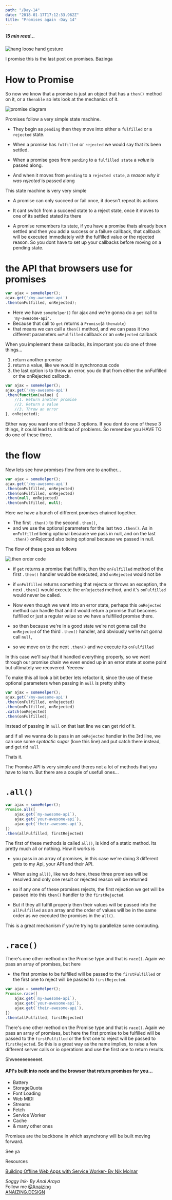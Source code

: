 ```yaml
---
path: "/Day-14"
date: "2018-01-17T17:12:33.962Z"
title: "Promises again -Day 14"
---
```

##### 15 min read...

![hang loose hand gesture](https://images.unsplash.com/photo-1484506169663-9e54114d6eee?ixlib=rb-0.3.5&ixid=eyJhcHBfaWQiOjEyMDd9&s=a82e747bcec08b7a525f9feaf3f08127&auto=format&fit=crop&w=750&q=80)

I promise this is the last post on promises. Bazinga

# How to Promise

So now we know that a promise is just an object that has a `then()` method on it, or a `thenable` so lets look at the mechanics of it.

![promise diagram](https://scontent-syd2-1.xx.fbcdn.net/v/t1.0-9/26906942_10159805635185117_5611440809466017016_n.jpg?oh=64ad5f8faf87963f2071b1ae8c56b2e5&oe=5AF14557)

Promises follow a very simple state machine.

* They begin as `pending` then they move into either a `fulfilled` or a `rejected` state. 

* When a promise has `fulfilled` or `rejected` we would say that its been settled.

* When a promise goes from `pending` to a `fulfilled state` a _value_ is passed along.

* And when it moves from `pending` to a `rejected state`, a _reason why it was rejected_ is passed along

This state machine is very very simple

* A promise can only succeed or fail once, it doesn't repeat its actions

* It cant switch from a succeed state to a reject state, once it moves to one of its settled stated its there

* A promise remembers its state, if you have a promise thats already been settled and then you add a success or a failure callback, that callback will be executed immediately with the fulfilled value or the rejected reason. So you dont have to set up your callbacks before moving on a pending state.

# the API that browsers use for promises

```js
var ajax = someHelper();
ajax.get('/my-awesome-api')
.then(onFulfilled, onRejected);
```

* Here we have `someHelper()` for ajax and we're gonna do a `get` call to `'my-awesome-api'`.
* Because that call to `get` returns a `Promise`(a `thenable`)
* that means we can call a `then()` method, and we can pass it two different parameters `onFulfilled` callback or an `onRejected` callback

When you implement these callbacks, its important you do one of three things...

1. return another promise
2. return a value, like we would in synchronous code
3. the last option is to throw an error, you do that from either the onFulfilled or the onRejected callback.

```js
var ajax = someHelper();
ajax.get('/my-awesome-api')
.then(function(value) {
    //1. Return another promise
    //2. Return a value
    //3. Throw an error
}, onRejected);
```

Either way you want one of these 3 options. If you dont do one of these 3 things, it could lead to a shitload of problems. So remember you HAVE TO do one of these three.

# the flow

Now lets see how promises flow from one to another...

```js
var ajax = someHelper();
ajax.get('/my-awesome-api')
.then(onFulfilled, onRejected)
.then(onFulfilled, onRejected)
.then(null, onRejected)
.then(onFulfilled, null);
```
Here we have a bunch of different promises chained together.

* The first `.then()` to the second `.then()`,
* and we use the optional parameters for the last two `.then()`. As in `onFulfilled` being optional because we pass in null, and on the last `.then()` onRejected also being optional because we passed in null.

The flow of these goes as follows

![.then order code](https://scontent-syd2-1.xx.fbcdn.net/v/t1.0-9/26991706_10159815198610117_6443632634167817822_n.jpg?oh=bd60fc267c74c2e4a040b9bf68e7f8ce&oe=5AEABEF6)

* if `get` returns a promise that fulfills, then the `onFulfilled` method of the first `.then()` handler would be executed, and `onRejected` would not be

* if `onFulfilled` returns something that rejects or throws an exception, the next `.then()` would execute the `onRejected` method, and it's `onFulfilled` would never be called. 

* Now even though we went into an error state, perhaps this `onRejected` method can handle that and it would return a promise that becomes fulfilled or just a regular value so we have a fulfilled promise there.

* so then because we're in a good state we're not gonna call the `onRejected` of the third `.then()` handler, and obviously we're not gonna call `null`, 

* so we move on to the next `.then()` and we execute its `onFulfilled`

In this case we'll say that it handled everything properly, so we went through our promise chain we even ended up in an error state at some point but ultimately we recovered. Yeeeew

To make this all look a bit better lets refactor it, since the use of these optional parameters when passing in `null` is pretty shitty

```js
var ajax = someHelper();
ajax.get('/my-awesome-api')
.then(onFulfilled, onRejected)
.then(onFulfilled, onRejected)
.catch(onRejected)
.then(onFulfilled);
```
Instead of passing in `null` on that last line we can get rid of it.

and if all we wanna do is pass in an `onRejected` handler in the 3rd line, we can use some _syntactic sugar_ (love this line) and put catch there instead, and get rid `null`

Thats it.

The Promise API is very simple and theres not a lot of methods that you have to learn. But there are a couple of usefull ones...


# `.all()`

```js
var ajax = someHelper();
Promise.all([
    ajax.get(`my-awesome-api`),
    ajax.get(`your-awesome-api`),
    ajax.get(`their-awesome-api`),
])
.then(allFulfilled, firstRejected)
```

The first of these methods is called `all()`, is kind of a static method. Its pretty much all or nothing. How it works is 

* you pass in an array of promises, in this case we're doing 3 different _gets_ to my Api, your API and their API.

* When using `all()`, like we do here, these three promises will be resolved and only one result or rejected reason will be returned

* so if any one of these promises rejects, the first rejection we get will be passed into this `then()` handler to the `firstRejected`. 

* But if they all fulfill properly then their values will be passed into the `allFulfilled` as an array and the order of values will be in the same order as we executed the promises in the `all()`.

This is a great mechanism if you're trying to parallelize some computing.

# `.race()`

There's one other method on the Promise type and that is `race()`. Again we pass an array of promises, but here

* the first promise to be fulfilled will be passed to the `firstFulfilled` or the first one to reject will be passed to `firstRejected`.

```js
var ajax = someHelper();
Promise.race([
    ajax.get(`my-awesome-api`),
    ajax.get(`your-awesome-api`),
    ajax.get(`their-awesome-api`),
])
.then(allFulfilled, firstRejected)
```
There's one other method on the Promise type and that is `race()`. Again we pass an array of promises, but here the first promise to be fulfilled will be passed to the `firstFulfilled` or the first one to reject will be passed to `firstRejected`. So this is a great way as the name implies, to raise a few different server calls or io operations and use the first one to return results.

Shweeeeeeeeeet.

#### API's built into node and the browser that return promises for you...

* Battery
* StorageQuota
* Font Loading
* Web MIDI
* Streams
* Fetch
* Service Worker
* Cache
* & many other ones

Promises are the backbone in which asynchrony will be built moving forward.

See ya

Resources

[Building Offline Web Apps with Service Worker- By Nik Molnar ](https://app.pluralsight.com/library/courses/building-offline-web-apps-service-worker/table-of-contents)

_Soggy Ink- By Anai Araya_<br>
Follow me [@Anaizing](https://twitter.com/Anaizing) <br>
[ANAIZING.DESIGN](https://anaizing.design/)
